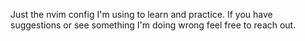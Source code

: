 Just the nvim config I'm using to learn and practice. If you have suggestions or see something I'm doing wrong feel free to reach out.
